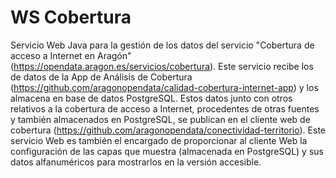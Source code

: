 # WS Cobertura

Servicio Web Java para la gestión de los datos del servicio "Cobertura de acceso a Internet en Aragón" (https://opendata.aragon.es/servicios/cobertura).
Este servicio recibe los de datos de la App de Análisis de Cobertura (https://github.com/aragonopendata/calidad-cobertura-internet-app) y los almacena en base de datos PostgreSQL. Estos datos junto con otros relativos a la cobertura de acceso a Internet, procedentes de otras fuentes y también almacenados en PostgreSQL, se publican en el cliente web de cobertura (https://github.com/aragonopendata/conectividad-territorio).
Este servicio Web es también el encargado de proporcionar al cliente Web la configuración de las capas que muestra (almacenada en PostgreSQL) y sus datos alfanuméricos para mostrarlos en la versión accesible.


